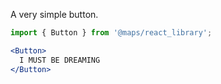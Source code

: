 A very simple button.

```jsx
import { Button } from '@maps/react_library';

<Button>
  I MUST BE DREAMING
</Button>
```
